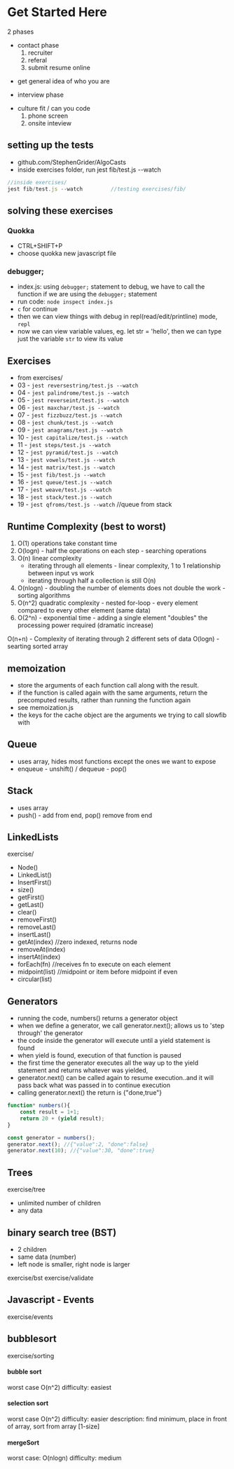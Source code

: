 # Get Started Here


2 phases 
- contact phase
    1. recruiter
    2. referal
    3. submit resume online
* get general idea of who you are

- interview phase
* culture fit / can you code
    1. phone screen
    2. onsite inteview

## setting up the tests
* github.com/StephenGrider/AlgoCasts
* inside exercises folder, run jest fib/test.js --watch

```js
//inside exercises/
jest fib/test.js --watch         //testing exercises/fib/
```

## solving these exercises

### Quokka
* CTRL+SHIFT+P
* choose quokka new javascript file

### debugger;
* index.js: using `debugger;` statement to debug, we have to call the function if we are using the `debugger;` statement
* run code: `node inspect index.js`
* `c` for continue
* then we can view things with debug in repl(read/edit/printline) mode, `repl`
* now we can view variable values, eg. let str = 'hello', then we can type just the variable `str` to view its value 

## Exercises 
* from exercises/
* 03 - `jest reversestring/test.js --watch`
* 04 - `jest palindrome/test.js --watch`
* 05 - `jest reverseint/test.js --watch`
* 06 - `jest maxchar/test.js --watch`
* 07 - `jest fizzbuzz/test.js --watch`
* 08 - `jest chunk/test.js --watch`
* 09 - `jest anagrams/test.js --watch`
* 10 - `jest capitalize/test.js --watch`
* 11 - `jest steps/test.js --watch`
* 12 - `jest pyramid/test.js --watch`
* 13 - `jest vowels/test.js --watch`
* 14 - `jest matrix/test.js --watch`
* 15 - `jest fib/test.js --watch`
* 16 - `jest queue/test.js --watch`
* 17 - `jest weave/test.js --watch`
* 18 - `jest stack/test.js --watch`
* 19 - `jest qfroms/test.js --watch`    //queue from stack

## Runtime Complexity (best to worst)
1. O(1) operations take constant time
2. O(logn) - half the operations on each step - searching operations
3. O(n) linear complexity 
    - iterating through all elements - linear complexity, 1 to 1 relationship between input vs work
    - iterating through half a collection is still O(n)
4. O(nlogn) - doubling the number of elements does not double the work - sorting algorithms 
5. O(n^2) quadratic complexity - nested for-loop - every element compared to every other element (same data)
6. O(2^n) - exponential time - adding a single element "doubles" the processing power required (dramatic increase)

O(n+n) - Complexity of iterating through 2 different sets of data
O(logn) - searting sorted array

## memoization
* store the arguments of each function call along with the result.
* if the function is called again with the same arguments, return the precomputed results, rather than running the function again
* see memoization.js 
* the keys for the cache object are the arguments we trying to call slowfib with

## Queue
* uses array, hides most functions except the ones we want to expose
* enqueue - unshift() / dequeue - pop()

## Stack 
* uses array
* push() - add from end, pop() remove from end

## LinkedLists
exercise/

* Node()
* LinkedList()
* InsertFirst()
* size()
* getFirst()
* getLast()
* clear()
* removeFirst()
* removeLast()
* insertLast()
* getAt(index) //zero indexed, returns node
* removeAt(index)
* insertAt(index)
* forEach(fn) //receives fn to execute on each element
* midpoint(list) //midpoint or item before midpoint if even
* circular(list)

## Generators
* running the code, numbers() returns a generator object
* when we define a generator, we call generator.next(); allows us to 'step through' the generator
* the code inside the generator will execute until a yield statement is found
* when yield is found, execution of that function is paused 
* the first time the generator executes all the way up to the yield statement and returns whatever was yielded,
* generator.next() can be called again to resume execution..and it will pass back what was passed in to continue execution
* calling generator.next() the return is {"done,true"}

```js
function* numbers(){
    const result = 1+1;
    return 20 + (yield result);
}

const generator = numbers();
generator.next(); //{"value":2, "done":false}
generator.next(10); //{"value":30, "done":true}
```

## Trees

exercise/tree

* unlimited number of children
* any data

## binary search tree (BST)
* 2 children 
* same data (number)
* left node is smaller, right node is larger

exercise/bst
exercise/validate

## Javascript - Events
exercise/events

## bubblesort
exercise/sorting

#### bubble sort 
worst case O(n^2)
difficulty: easiest

#### selection sort
worst case O(n^2)
difficulty: easier
description: find minimum, place in front of array, sort from array [1-size]

#### mergeSort 
worst case: O(nlogn)
difficulty: medium


